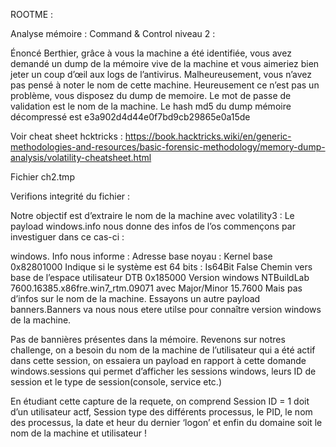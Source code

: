 ROOTME :

Analyse mémoire :
Command & Control niveau 2 :

Énoncé
Berthier, grâce à vous la machine a été identifiée, vous avez demandé un dump de la mémoire vive de la machine et vous aimeriez bien jeter un coup d’œil aux logs de l’antivirus. Malheureusement, vous n’avez pas pensé à noter le nom de cette machine. Heureusement ce n’est pas un problème, vous disposez du dump de memoire.
Le mot de passe de validation est le nom de la machine.
Le hash md5 du dump mémoire décompressé est e3a902d4d44e0f7bd9cb29865e0a15de

Voir cheat sheet hcktricks :
https://book.hacktricks.wiki/en/generic-methodologies-and-resources/basic-forensic-methodology/memory-dump-analysis/volatility-cheatsheet.html

Fichier ch2.tmp

Verifions integrité du fichier :



Notre objectif est d’extraire le nom de la machine avec volatility3 :
Le payload windows.info nous donne des infos de l’os commençons par investiguer dans ce cas-ci :









windows. Info nous informe :
Adresse base noyau : Kernel base 0x82801000
Indique si le système est 64 bits : Is64Bit False
Chemin vers base de l’espace utilisateur DTB 0x185000
Version windows NTBuildLab 7600.16385.x86fre.win7_rtm.09071 avec Major/Minor 15.7600
Mais pas d’infos sur le nom de la machine.
Essayons un autre payload banners.Banners va nous nous etere utilse pour connaître version windows de la machine.

Pas de bannières présentes dans la mémoire.
Revenons sur notres challenge, on a besoin du nom de la machine de l’utilisateur qui a été actif dans cette session, on essaiera un payload en rapport à cette domande windows.sessions qui permet d’afficher les sessions windows, leurs ID de session et le type de session(console, service etc.)








En étudiant cette capture de la requete, on comprend Session ID = 1 doit d’un utilisateur actf, Session type des différents processus, le PID, le nom des processus, la date et heur du dernier ‘logon’ et enfin du domaine soit le nom de la machine et utilisateur !






